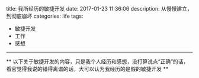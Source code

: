title: 我所经历的敏捷开发
date: 2017-01-23 11:36:06
description: 从慢慢建立，到彻底崩坏
categories: life
tags:
- 敏捷开发
- 工作
- 感想
---

** 以下关于敏捷开发的内容，只是我个人经历和感想，没打算说点“正确”的话，看官觉得我说的错得离谱的话，大可以认为我经历的是假的敏捷开发 **